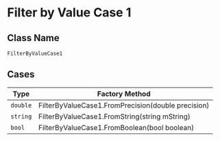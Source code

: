 
# Filter by Value Case 1

## Class Name

`FilterByValueCase1`

## Cases

| Type | Factory Method |
|  --- | --- |
| `double` | FilterByValueCase1.FromPrecision(double precision) |
| `string` | FilterByValueCase1.FromString(string mString) |
| `bool` | FilterByValueCase1.FromBoolean(bool boolean) |

